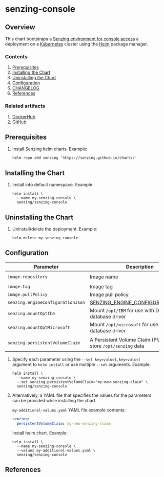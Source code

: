 # senzing-console

## Overview

This chart bootstraps a
[Senzing environment for console access](https://github.com/Senzing/docker-senzing-console)
a deployment on a
[Kubernetes](http://kubernetes.io)
cluster using the
[Helm](https://helm.sh) package manager.

### Contents

1. [Prerequisites](#prerequisites)
1. [Installing the Chart](#installing-the-chart)
1. [Uninstalling the Chart](#uninstalling-the-chart)
1. [Configuration](#configuration)
1. [CHANGELOG](CHANGELOG.md)
1. [References](#references)

### Related artifacts

1. [DockerHub](https://hub.docker.com/r/senzing/senzing-console)
1. [GitHub](https://github.com/Senzing/docker-senzing-console)

## Prerequisites

1. Install Senzing helm charts. Example:

    ```console
    helm repo add senzing 'https://senzing.github.io/charts/'
    ```

## Installing the Chart

1. Install into default namespace. Example:

    ```console
    helm install \
      --name my-senzing-console \
      senzing/senzing-console
    ```

## Uninstalling the Chart

1. Uninstall/delete the deployment. Example:

    ```console
    helm delete my-senzing-console
    ```

## Configuration

| Parameter | Description | Default |
|-----------|-------------|---------|
| `image.repository` | Image name | `senzing/senzing-console` |
| `image.tag` | Image tag | `latest` |
| `image.pullPolicy` | Image pull policy | `IfNotPresent` |
| `senzing.engineConfigurationJson` | [SENZING_ENGINE_CONFIGURATION_JSON](https://github.com/Senzing/knowledge-base/blob/master/lists/environment-variables.md#senzing_engine_configuration_json) | None |
| `senzing.mountOptIbm` | Mount `/opt/IBM` for use with Db2 SQL database driver | `false` |
| `senzing.mountOptMicrosoft` | Mount `/opt/microsoft` for use with MS SQL database driver | `false` |
| `senzing.persistentVolumeClaim` | A Persistent Volume Claim (PVC) that can store `/opt/senzing` data | `senzing-persistent-volume-claim` |

1. Specify each parameter using the `--set key=value[,key=value]` argument to `helm install` or use multiple `--set` arguments. Example:

    ```console
    helm install \
      --name my-senzing-console \
      --set senzing.persistentVolumeClaim="my-new-senzing-claim" \
      senzing/senzing-console
    ```

1. Alternatively, a YAML file that specifies the values for the parameters can be provided while installing the chart.

    `my-additional-values.yaml` YAML file example contents:

    ```yaml
    senzing:
      persistentVolumeClaim: my-new-senzing-claim
    ```

    Install helm chart. Example:

    ```console
    helm install \
      --name my-senzing-console \
      --values my-additional-values.yaml \
      senzing/senzing-console
    ```

## References
